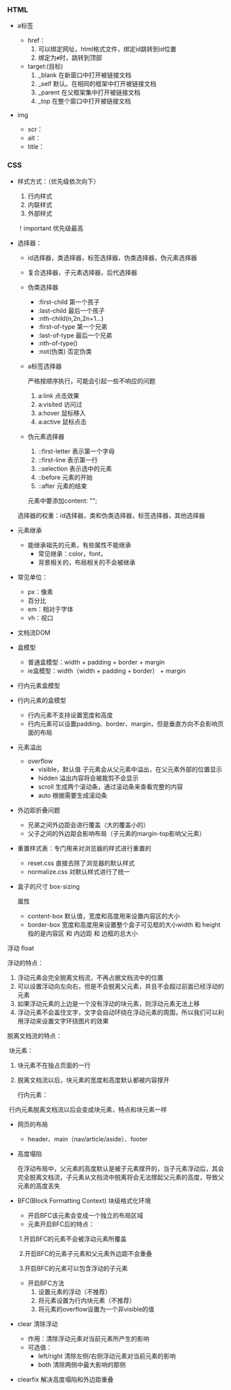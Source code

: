 ### HTML

- a标签
  - href：
    1. 可以绑定网址，html格式文件，绑定id跳转到id位置
    2. 绑定为`#`时，跳转到顶部
  - target:(目标)
    1. _blank	在新窗口中打开被链接文档
    2. _self	默认。在相同的框架中打开被链接文档
    3. _parent	在父框架集中打开被链接文档
    4. _top	在整个窗口中打开被链接文档

- img
  - scr：
  - alt：
  - title：



### CSS

- 样式方式：（优先级依次向下）

  1. 行内样式
  2. 内联样式
  3. 外部样式

  ！important   优先级最高

- 选择器：

  - id选择器，类选择器，标签选择器，伪类选择器，伪元素选择器

  - 复合选择器，子元素选择器，后代选择器

  - 伪类选择器

    - :first-child     第一个孩子
    - :last-child      最后一个孩子
    - :nth-child(n,2n,2n+1...)
    - :first-of-type   第一个兄弟
    - :last-of-type   最后一个兄弟
    - :nth-of-type()
    - :not(伪类) 否定伪类

  - a标签选择器

    严格按顺序执行，可能会引起一些不响应的问题

    1. a:link    点击效果
    2. a:visited  访问过 
    3. a:hover   鼠标移入
    4. a:active   鼠标点击

  - 伪元素选择器

    1. ::first-letter	表示第一个字母
    2. ::first-line       表示第一行
    3. ::selection      表示选中的元素
    4. ::before          元素的开始
    5. ::after             元素的结束

    元素中要添加content: "";

  选择器的权重：id选择器，类和伪类选择器，标签选择器，其他选择器

- 元素继承

  - 能继承祖先的元素，有些属性不能继承
    - 常见继承：color，font，
    - 背景相关的，布局相关的不会被继承

- 常见单位：

  - px：像素
  - 百分比
  - em：相对于字体
  - vh：视口

- 文档流DOM

- 盒模型

  - 普通盒模型：width + padding + border + margin
  - ie盒模型：width（width + padding + border） + margin

- 行内元素盒模型

- 行内元素的盒模型

  - 行内元素不支持设置宽度和高度
  - 行内元素可以设置padding、border、margin，但是垂直方向不会影响页面的布局

- 元素溢出 

  - overflow
    - visible，默认值 子元素会从父元素中溢出，在父元素外部的位置显示
    - hidden 溢出内容将会被裁剪不会显示
    - scroll 生成两个滚动条，通过滚动条来查看完整的内容
    - auto 根据需要生成滚动条

- 外边距折叠问题

  - 兄弟之间外边距会进行覆盖（大的覆盖小的）
  - 父子之间的外边距会影响布局（子元素的margin-top影响父元素）
  
- 重置样式表：专门用来对浏览器的样式进行重置的

  - reset.css 直接去除了浏览器的默认样式
  - normalize.css 对默认样式进行了统一

- 盒子的尺寸  box-sizing

  属性

  - content-box 默认值，宽度和高度用来设置内容区的大小
  - border-box 宽度和高度用来设置整个盒子可见框的大小width 和 height 指的是内容区 和 内边距 和 边框的总大小

浮动 float

浮动的特点：

1. 浮动元素会完全脱离文档流，不再占据文档流中的位置
2. 可以设置浮动向左向右，但是不会脱离父元素，并且不会超过前面已经浮动的元素
3. 如果浮动元素的上边是一个没有浮动的块元素，则浮动元素无法上移
4. 浮动元素不会盖住文字，文字会自动环绕在浮动元素的周围，所以我们可以利用浮动来设置文字环绕图片的效果

脱离文档流的特点：

​	块元素：

1. 块元素不在独占页面的一行
2. 脱离文档流以后，块元素的宽度和高度默认都被内容撑开

   行内元素：

​		行内元素脱离文档流以后会变成块元素，特点和块元素一样

- 网页的布局

  - header、main（nav/article/aside）、footer

- 高度塌陷

  在浮动布局中，父元素的高度默认是被子元素撑开的，当子元素浮动后，其会完全脱离文档流，子元素从文档流中脱离将会无法撑起父元素的高度，导致父元素的高度丢失

- BFC(Block Formatting Context) 块级格式化环境

  - 开启BFC该元素会变成一个独立的布局区域
  - 元素开启BFC后的特点：

  ​            1.开启BFC的元素不会被浮动元素所覆盖

  ​            2.开启BFC的元素子元素和父元素外边距不会重叠

  ​            3.开启BFC的元素可以包含浮动的子元素

  - 开启BFC方法
    1. 设置元素的浮动（不推荐）
    2. 将元素设置为行内块元素（不推荐）
    3. 将元素的overflow设置为一个非visible的值

- clear 清除浮动

  - 作用：清除浮动元素对当前元素所产生的影响
  - 可选值：
    - left/right 清除左侧/右侧浮动元素对当前元素的影响
    - both 清除两侧中最大影响的那侧

- clearfix  解决高度塌陷和外边距重叠

